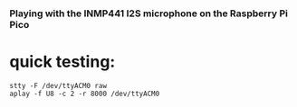 
### Playing with the INMP441 I2S microphone on the Raspberry Pi Pico

# quick testing:

```
stty -F /dev/ttyACM0 raw
aplay -f U8 -c 2 -r 8000 /dev/ttyACM0
```

